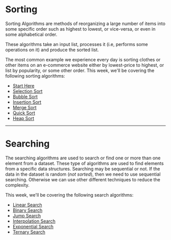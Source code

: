 # Sorting
Sorting Algorithms are methods of reorganizing a large number of items into some specific order such as highest to lowest, or vice-versa, or even in some alphabetical order.

These algorithms take an input list, processes it (i.e, performs some operations on it) and produce the sorted list.

The most common example we experience every day is sorting clothes or other items on an e-commerce website either by lowest-price to highest, or list by popularity, or some other order.
This week, we'll be covering the following sorting algorithms: 
* [Start Here](01-introduction-to-sorting.md)
* [Selection Sort](02-selection-sort.md)
* [Bubble Sort](03-bubble-sort.md)
* [Insertion Sort](04-insertion-sort.md)
* [Merge Sort](05-merge-sort.md)
* [Quick Sort](06-quick-sort.md)
* [Heap Sort](07-heap-sort.md)

---

# Searching
The searching algorithms are used to search or find one or more than one element from a dataset. These type of algorithms are used to find elements from a specific data structures.
Searching may be sequential or not. If the data in the dataset is random (_not sorted_), then we need to use sequential searching. Otherwise we can use other different techniques to reduce the complexity.  

This week, we'll be covering the following search algorithms: 
* [Linear Search](08-linear-search.md)
* [Binary Search](09-binary-search.md)
* [Jump Search](10-jump-search.md)
* [Interpolation Search](11-interpolation-search.md)
* [Exponential Search](12-exponential-search.md)
* [Ternary Search](13-ternary-search.md)
